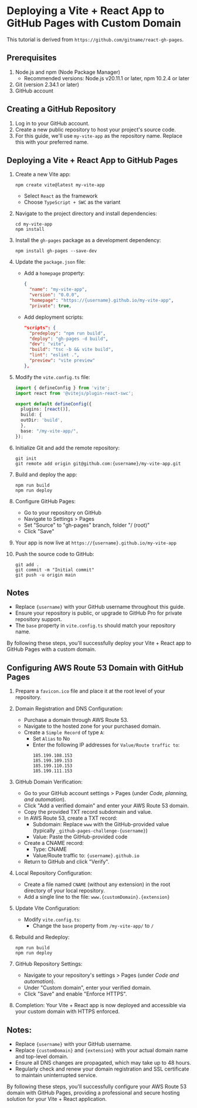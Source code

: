 # Deploying a Vite + React App to GitHub Pages with Custom Domain
This tutorial is derived from `https://github.com/gitname/react-gh-pages`.

## Prerequisites

1. Node.js and npm (Node Package Manager)
   - Recommended versions: Node.js v20.11.1 or later, npm 10.2.4 or later
2. Git (version 2.34.1 or later)
3. GitHub account

## Creating a GitHub Repository

1. Log in to your GitHub account.
2. Create a new public repository to host your project's source code.
3. For this guide, we'll use `my-vite-app` as the repository name. Replace this with your preferred name.

## Deploying a Vite + React App to GitHub Pages

1. Create a new Vite app:
   ```
   npm create vite@latest my-vite-app
   ```
   - Select `React` as the framework
   - Choose `TypeScript + SWC` as the variant

2. Navigate to the project directory and install dependencies:
   ```
   cd my-vite-app
   npm install
   ```

3. Install the `gh-pages` package as a development dependency:
   ```
   npm install gh-pages --save-dev
   ```

4. Update the `package.json` file:
   - Add a `homepage` property:
     ```json
     {
       "name": "my-vite-app",
       "version": "0.0.0",
       "homepage": "https://{username}.github.io/my-vite-app",
       "private": true,
     ```
   - Add deployment scripts:
     ```json
     "scripts": {
       "predeploy": "npm run build",
       "deploy": "gh-pages -d build",
       "dev": "vite",
       "build": "tsc -b && vite build",
       "lint": "eslint .",
       "preview": "vite preview"
     },
     ```

5. Modify the `vite.config.ts` file:
   ```typescript
   import { defineConfig } from 'vite';
   import react from '@vitejs/plugin-react-swc';

   export default defineConfig({
     plugins: [react()],
     build: {
     outDir: 'build',
     },
     base: "/my-vite-app/",
   });
   ```

6. Initialize Git and add the remote repository:
   ```
   git init
   git remote add origin git@github.com:{username}/my-vite-app.git
   ```

7. Build and deploy the app:
   ```
   npm run build
   npm run deploy
   ```

8. Configure GitHub Pages:
   - Go to your repository on GitHub
   - Navigate to Settings > Pages
   - Set "Source" to "gh-pages" branch, folder "/ (root)"
   - Click "Save"

9. Your app is now live at `https://{username}.github.io/my-vite-app`

10. Push the source code to GitHub:
    ```
    git add .
    git commit -m "Initial commit"
    git push -u origin main
    ```

## Notes

- Replace `{username}` with your GitHub username throughout this guide.
- Ensure your repository is public, or upgrade to GitHub Pro for private repository support.
- The `base` property in `vite.config.ts` should match your repository name.

By following these steps, you'll successfully deploy your Vite + React app to GitHub Pages with a custom domain.

## Configuring AWS Route 53 Domain with GitHub Pages

1. Prepare a `favicon.ico` file and place it at the root level of your repository.

2. Domain Registration and DNS Configuration:
   - Purchase a domain through AWS Route 53.
   - Navigate to the hosted zone for your purchased domain.
   - Create a `Simple Record` of type `A`:
     - Set `Alias` to No
     - Enter the following IP addresses for `Value/Route traffic to`:
       ```
       185.199.108.153
       185.199.109.153
       185.199.110.153
       185.199.111.153
       ```

3. GitHub Domain Verification:
   - Go to your GitHub account settings > Pages (under *Code, planning, and automation*).
   - Click "Add a verified domain" and enter your AWS Route 53 domain.
   - Copy the provided TXT record subdomain and value.
   - In AWS Route 53, create a TXT record:
     - Subdomain: Replace `www` with the GitHub-provided value (typically `_github-pages-challenge-{username}`)
     - Value: Paste the GitHub-provided code
   - Create a CNAME record:
     - Type: CNAME
     - Value/Route traffic to: `{username}.github.io`
   - Return to GitHub and click "Verify".

4. Local Repository Configuration:
   - Create a file named `CNAME` (without any extension) in the root directory of your local repository.
   - Add a single line to the file: `www.{customDomain}.{extension}`

5. Update Vite Configuration:
   - Modify `vite.config.ts`:
     - Change the `base` property from `/my-vite-app/` to `/`

6. Rebuild and Redeploy:
   ```
   npm run build
   npm run deploy
   ```

7. GitHub Repository Settings:
   - Navigate to your repository's settings > Pages (under *Code and automation*).
   - Under "Custom domain", enter your verified domain.
   - Click "Save" and enable "Enforce HTTPS".

8. Completion:
   Your Vite + React app is now deployed and accessible via your custom domain with HTTPS enforced.

## Notes:
- Replace `{username}` with your GitHub username.
- Replace `{customDomain}` and `{extension}` with your actual domain name and top-level domain.
- Ensure all DNS changes are propagated, which may take up to 48 hours.
- Regularly check and renew your domain registration and SSL certificate to maintain uninterrupted service.

By following these steps, you'll successfully configure your AWS Route 53 domain with GitHub Pages, providing a professional and secure hosting solution for your Vite + React application.
